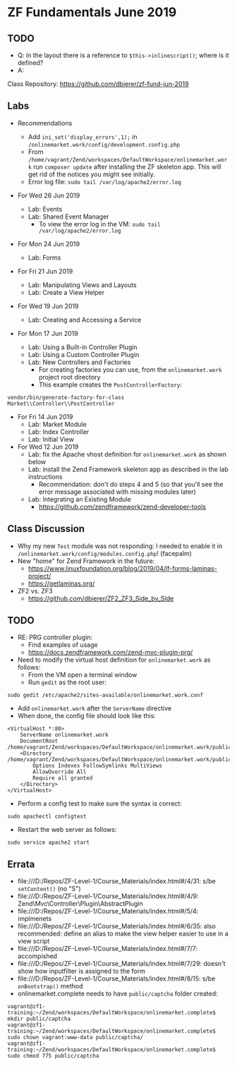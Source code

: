 # ZF Fundamentals June 2019

## TODO
* Q: in the layout there is a reference to `$this->inlinescript()`;  where is it defined?
* A:

Class Repository: https://github.com/dbierer/zf-fund-jun-2019
## Labs
* Recommendations
  * Add `ini_set('display_errors',1);` in `/onlinemarket.work/config/development.config.php`
  * From `/home/vagrant/Zend/workspaces/DefaultWorkspace/onlinemarket.work` run `composer update` after installing the ZF skeleton app.  This will get rid of the notices you might see initially.
  * Error log file: `sudo tail /var/log/apache2/error.log`
* For Wed 26 Jun 2019
  * Lab: Events
  * Lab: Shared Event Manager
    * To view the error log in the VM: `sudo tail /var/log/apache2/error.log`

* For Mon 24 Jun 2019
  * Lab: Forms
* For Fri 21 Jun 2019
  * Lab: Manipulating Views and Layouts
  * Lab: Create a View Helper
* For Wed 19 Jun 2019
  * Lab: Creating and Accessing a Service
* For Mon 17 Jun 2019
  * Lab: Using a Built-in Controller Plugin
  * Lab: Using a Custom Controller Plugin
  * Lab: New Controllers and Factories
    * For creating factories you can use, from the `onlinemarket.work` project root directory
    * This example creates the `PostControllerFactory`:
```
vendor/bin/generate-factory-for-class Market\\Controller\\PostController
```
* For Fri 14 Jun 2019
  * Lab: Market Module
  * Lab: Index Controller
  * Lab: Initial View
* For Wed 12 Jun 2019
  * Lab: fix the Apache vhost definition for `onlinemarket.work` as shown below
  * Lab: install the Zend Framework skeleton app as described in the lab instructions
    * Recommendation: don't do steps 4 and 5 (so that you'll see the error message associated with missing modules later)
  * Lab: Integrating an Existing Module
    * https://github.com/zendframework/zend-developer-tools
## Class Discussion
* Why my new `Test` module was not responding: I needed to enable it in `/onlinemarket.work/config/modules.config.php`! (facepalm)
* New "home" for Zend Framework in the future:
  * https://www.linuxfoundation.org/blog/2019/04/lf-forms-laminas-project/
  * https://getlaminas.org/
* ZF2 vs. ZF3
  * https://github.com/dbierer/ZF2_ZF3_Side_by_SIde
## TODO
* RE: PRG controller plugin:
  * Find examples of usage
  * https://docs.zendframework.com/zend-mvc-plugin-prg/
* Need to modify the virtual host definition for `onlinemarket.work` as follows:
  * From the VM open a terminal window
  * Run `gedit` as the root user:
```
sudo gedit /etc/apache2/sites-available/onlinemarket.work.conf
```
  * Add `onlinemarket.work` after the `ServerName` directive
  * When done, the config file should look like this:
```
<VirtualHost *:80>
	ServerName onlinemarket.work
	DocumentRoot /home/vagrant/Zend/workspaces/DefaultWorkspace/onlinemarket.work/public
	<Directory /home/vagrant/Zend/workspaces/DefaultWorkspace/onlinemarket.work/public/>
		Options Indexes FollowSymlinks MultiViews
		AllowOverride All
		Require all granted
	</Directory>
</VirtualHost>
```
  * Perform a config test to make sure the syntax is correct:
```
sudo apachectl configtest
```
  * Restart the web server as follows:
```
sudo service apache2 start
```

## Errata
* file:///D:/Repos/ZF-Level-1/Course_Materials/index.html#/4/31: s/be `setContent()` (no "S")
* file:///D:/Repos/ZF-Level-1/Course_Materials/index.html#/4/9: Zend\Mvc\Controller\Plugin\AbstractPlugin
* file:///D:/Repos/ZF-Level-1/Course_Materials/index.html#/5/4: implmenets
* file:///D:/Repos/ZF-Level-1/Course_Materials/index.html#/6/35: also recommended: define an alias to make the view helper easier to use in a view script
* file:///D:/Repos/ZF-Level-1/Course_Materials/index.html#/7/7: accompished
* file:///D:/Repos/ZF-Level-1/Course_Materials/index.html#/7/29: doesn't show how inputfilter is assigned to the form
* file:///D:/Repos/ZF-Level-1/Course_Materials/index.html#/8/15: s/be `onBootstrap()` method
* onlinemarket.complete needs to have `public/captcha` folder created:
```
vagrant@zf1-training:~/Zend/workspaces/DefaultWorkspace/onlinemarket.complete$ mkdir public/captcha
vagrant@zf1-training:~/Zend/workspaces/DefaultWorkspace/onlinemarket.complete$ sudo chown vagrant:www-data public/captcha/
vagrant@zf1-training:~/Zend/workspaces/DefaultWorkspace/onlinemarket.complete$ sudo chmod 775 public/captcha
```
